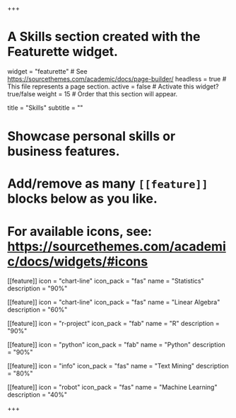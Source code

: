 +++
# A Skills section created with the Featurette widget.
widget = "featurette"  # See https://sourcethemes.com/academic/docs/page-builder/
headless = true  # This file represents a page section.
active = false  # Activate this widget? true/false
weight = 15  # Order that this section will appear.

title = "Skills"
subtitle = ""

# Showcase personal skills or business features.
#
# Add/remove as many `[[feature]]` blocks below as you like.
#
# For available icons, see: https://sourcethemes.com/academic/docs/widgets/#icons

[[feature]]
  icon = "chart-line"
  icon_pack = "fas"
  name = "Statistics"
  description = "90%"

[[feature]]
  icon = "chart-line"
  icon_pack = "fas"
  name = "Linear Algebra"
  description = "60%"

[[feature]]
  icon = "r-project"
  icon_pack = "fab"
  name = "R"
  description = "90%"

[[feature]]
  icon = "python"
  icon_pack = "fab"
  name = "Python"
  description = "90%"

[[feature]]
  icon = "info"
  icon_pack = "fas"
  name = "Text Mining"
  description = "80%"

[[feature]]
  icon = "robot"
  icon_pack = "fas"
  name = "Machine Learning"
  description = "40%"

+++
